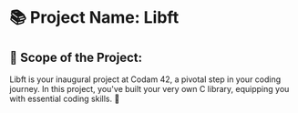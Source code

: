 # 📚 Project Name: Libft

## 🌟 Scope of the Project:
Libft is your inaugural project at Codam 42, a pivotal step in your coding journey. In this project, you've built your very own C library, equipping you with essential coding skills. 🚀
